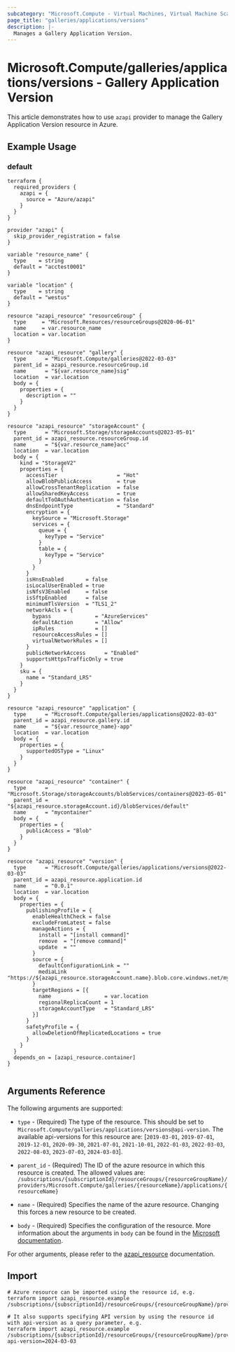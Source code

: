 ```yaml
---
subcategory: "Microsoft.Compute - Virtual Machines, Virtual Machine Scale Sets"
page_title: "galleries/applications/versions"
description: |-
  Manages a Gallery Application Version.
---
```


# Microsoft.Compute/galleries/applications/versions - Gallery Application Version

This article demonstrates how to use `azapi` provider to manage the Gallery Application Version resource in Azure.



## Example Usage

### default

```hcl
terraform {
  required_providers {
    azapi = {
      source = "Azure/azapi"
    }
  }
}

provider "azapi" {
  skip_provider_registration = false
}

variable "resource_name" {
  type    = string
  default = "acctest0001"
}

variable "location" {
  type    = string
  default = "westus"
}

resource "azapi_resource" "resourceGroup" {
  type     = "Microsoft.Resources/resourceGroups@2020-06-01"
  name     = var.resource_name
  location = var.location
}

resource "azapi_resource" "gallery" {
  type      = "Microsoft.Compute/galleries@2022-03-03"
  parent_id = azapi_resource.resourceGroup.id
  name      = "${var.resource_name}sig"
  location  = var.location
  body = {
    properties = {
      description = ""
    }
  }
}

resource "azapi_resource" "storageAccount" {
  type      = "Microsoft.Storage/storageAccounts@2023-05-01"
  parent_id = azapi_resource.resourceGroup.id
  name      = "${var.resource_name}acc"
  location  = var.location
  body = {
    kind = "StorageV2"
    properties = {
      accessTier                   = "Hot"
      allowBlobPublicAccess        = true
      allowCrossTenantReplication  = false
      allowSharedKeyAccess         = true
      defaultToOAuthAuthentication = false
      dnsEndpointType              = "Standard"
      encryption = {
        keySource = "Microsoft.Storage"
        services = {
          queue = {
            keyType = "Service"
          }
          table = {
            keyType = "Service"
          }
        }
      }
      isHnsEnabled       = false
      isLocalUserEnabled = true
      isNfsV3Enabled     = false
      isSftpEnabled      = false
      minimumTlsVersion  = "TLS1_2"
      networkAcls = {
        bypass              = "AzureServices"
        defaultAction       = "Allow"
        ipRules             = []
        resourceAccessRules = []
        virtualNetworkRules = []
      }
      publicNetworkAccess      = "Enabled"
      supportsHttpsTrafficOnly = true
    }
    sku = {
      name = "Standard_LRS"
    }
  }
}

resource "azapi_resource" "application" {
  type      = "Microsoft.Compute/galleries/applications@2022-03-03"
  parent_id = azapi_resource.gallery.id
  name      = "${var.resource_name}-app"
  location  = var.location
  body = {
    properties = {
      supportedOSType = "Linux"
    }
  }
}

resource "azapi_resource" "container" {
  type      = "Microsoft.Storage/storageAccounts/blobServices/containers@2023-05-01"
  parent_id = "${azapi_resource.storageAccount.id}/blobServices/default"
  name      = "mycontainer"
  body = {
    properties = {
      publicAccess = "Blob"
    }
  }
}

resource "azapi_resource" "version" {
  type      = "Microsoft.Compute/galleries/applications/versions@2022-03-03"
  parent_id = azapi_resource.application.id
  name      = "0.0.1"
  location  = var.location
  body = {
    properties = {
      publishingProfile = {
        enableHealthCheck = false
        excludeFromLatest = false
        manageActions = {
          install = "[install command]"
          remove  = "[remove command]"
          update  = ""
        }
        source = {
          defaultConfigurationLink = ""
          mediaLink                = "https://${azapi_resource.storageAccount.name}.blob.core.windows.net/mycontainer/myblob"
        }
        targetRegions = [{
          name                 = var.location
          regionalReplicaCount = 1
          storageAccountType   = "Standard_LRS"
        }]
      }
      safetyProfile = {
        allowDeletionOfReplicatedLocations = true
      }
    }
  }
  depends_on = [azapi_resource.container]
}


```



## Arguments Reference

The following arguments are supported:

* `type` - (Required) The type of the resource. This should be set to `Microsoft.Compute/galleries/applications/versions@api-version`. The available api-versions for this resource are: [`2019-03-01`, `2019-07-01`, `2019-12-01`, `2020-09-30`, `2021-07-01`, `2021-10-01`, `2022-01-03`, `2022-03-03`, `2022-08-03`, `2023-07-03`, `2024-03-03`].

* `parent_id` - (Required) The ID of the azure resource in which this resource is created. The allowed values are:  
  `/subscriptions/{subscriptionId}/resourceGroups/{resourceGroupName}/providers/Microsoft.Compute/galleries/{resourceName}/applications/{resourceName}`

* `name` - (Required) Specifies the name of the azure resource. Changing this forces a new resource to be created.

* `body` - (Required) Specifies the configuration of the resource. More information about the arguments in `body` can be found in the [Microsoft documentation](https://learn.microsoft.com/en-us/azure/templates/Microsoft.Compute/galleries/applications/versions?pivots=deployment-language-terraform).

For other arguments, please refer to the [azapi_resource](https://registry.terraform.io/providers/Azure/azapi/latest/docs/resources/resource) documentation.

## Import

 ```shell
 # Azure resource can be imported using the resource id, e.g.
 terraform import azapi_resource.example /subscriptions/{subscriptionId}/resourceGroups/{resourceGroupName}/providers/Microsoft.Compute/galleries/{resourceName}/applications/{resourceName}/versions/{resourceName}
 
 # It also supports specifying API version by using the resource id with api-version as a query parameter, e.g.
 terraform import azapi_resource.example /subscriptions/{subscriptionId}/resourceGroups/{resourceGroupName}/providers/Microsoft.Compute/galleries/{resourceName}/applications/{resourceName}/versions/{resourceName}?api-version=2024-03-03
 ```
